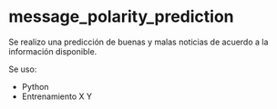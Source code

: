 # message_polarity_prediction

Se realizo una predicción de buenas y malas noticias de acuerdo a la información disponible.

Se uso:
* Python
* Entrenamiento X Y
